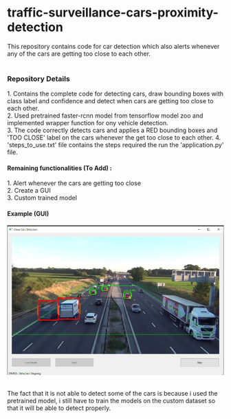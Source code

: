 # traffic-surveillance-cars-proximity-detection
This repository contains code for car detection which also alerts whenever any of the cars are getting too close to each other. <br/>
<br/>
<h3>Repository Details</h3>
  1. Contains the complete code for detecting cars, draw bounding boxes with class label and confidence and detect when cars are getting too close to each other.<br/>
  2. Used pretrained faster-rcnn model from tensorflow model zoo and implemented wrapper function for ony vehicle detection. <br/>
  3. The code correctly detects cars and applies a RED bounding boxes and 'TOO CLOSE' label on the cars whenever the get too close to each other.
  4. 'steps_to_use.txt' file contains the steps required the run the 'application.py' file.

<br/>
<h4>Remaining functionalities (To Add) :</h4>
  1. Alert whenever the cars are getting too close <br/>
  2. Create a GUI <br/>
  3. Custom trained model
<br/>
<h4>Example (GUI)</h4>

![Example](utils/working_example.png)

<br/>
The fact that it is not able to detect some of the cars is because i used the pretrained model, i still have to train the models on the custom dataset so that it will be able to detect properly.
